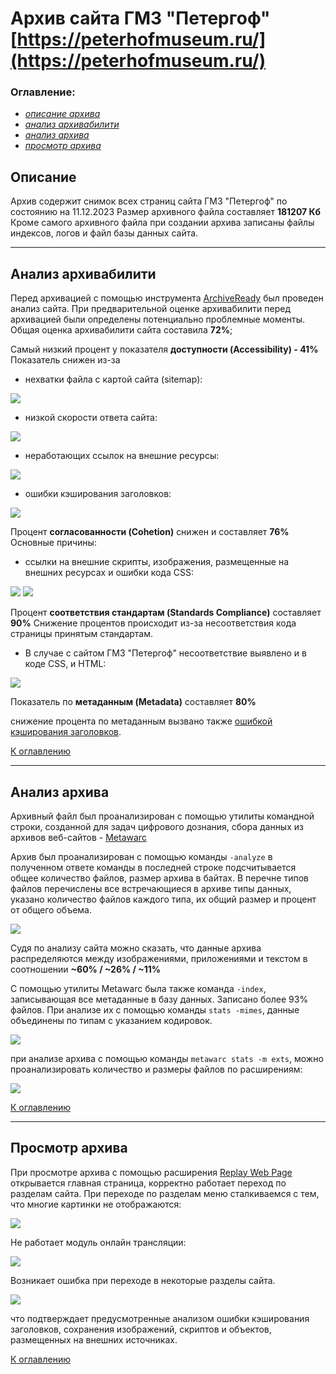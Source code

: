 # Архив сайта ГМЗ "Петергоф" [https://peterhofmuseum.ru/](https://peterhofmuseum.ru/)

### Оглавление:

- [*описание архива*](#описание) 
- [*анализ архивабилити*](#анализ-архивабилити) 
- [*анализ архива*](#анализ-архива)
- [*просмотр архива*](#просмотр-архива)

## Описание
Архив содержит снимок всех страниц сайта ГМЗ "Петергоф" по состоянию на 11.12.2023
Размер архивного файла составляет **181207 Кб**
Кроме самого архивного файла при создании архива записаны файлы индексов, логов и файл базы данных сайта.
___
## Анализ архивабилити
Перед архивацией с помощью инструмента [ArchiveReady](https://archiveready.com/) был проведен анализ сайта.
При предварительной оценке архивабилити перед архивацией были определены потенциально проблемные моменты. 
Общая оценка архивабилити сайта составила **72%**;

Cамый низкий процент у показателя **доступности (Accessibility) - 41%**
Показатель снижен из-за 
    
- нехватки файла с картой сайта (sitemap):

<img src="/peterhofmuseum.ru/images/ArchiveReady.com sitemap pspeterhofmuseum.ru.jpg"/>

- низкой скорости ответа сайта:

<img src="/peterhofmuseum.ru/images/ArchiveReady.com response peterhofmuseum.ru.jpg"/>

- неработающих ссылок на внешние ресурсы: 

<img src="/peterhofmuseum.ru/images/ArchiveReadyInvalidLinks.jpg"/>

- ошибки кэширования заголовков:

<img src="/peterhofmuseum.ru/images/ArchiveReadyCachingHeaders.jpg"/>

Процент **согласованности (Cohetion)** снижен и составляет **76%**
Основные причины:

- ссылки на внешние скрипты, изображения, размещенные на внешних ресурсах и ошибки кода CSS:

<img src="/peterhofmuseum.ru/images/ArchiveReady.com images peterhofmuseum.ru.jpg"/>

<img src="/peterhofmuseum.ru/images/ArchiveReady.comHTML+CSS2peterhofmuseum.ru.jpg"/>

Процент **соответствия стандартам (Standards Compliance)** составляет **90%**
Снижение процентов происходит из-за несоответствия кода страницы принятым стандартам. 
- В случае с сайтом ГМЗ "Петергоф" несоответствие выявлено и в коде CSS, и HTML:

<img src="/peterhofmuseum.ru/images/ArchiveReady.com HTML+CSS httpspeterhofmuseum.ru.jpg"/>

Показатель по **метаданным (Metadata)** составляет **80%**

снижение процента по метаданным вызвано 
также [ошибкой кэширования заголовков](<img%20src="/peterhofmuseum.ru/images/ArchiveReadyCachingHeaders.jpg"/>).

[К оглавлению](#оглавление)
___
## Анализ архива

Архивный файл был проанализирован с помощью утилиты командной строки, созданной 
для задач цифрового дознания, сбора данных из архивов веб-сайтов - [Metawarc](https://github.com/datacoon/metawarc)

Архив был проанализирован с помощью команды `-analyze`
в полученном ответе команды в последней строке подсчитывается общее количество файлов, 
размер архива в байтах. В перечне типов файлов перечислены все встречающиеся в архиве 
типы данных, указано количество файлов каждого типа, их общий размер и процент от общего объема.

<img src="/peterhofmuseum.ru/images/CWindowssystem32cmd.exe.jpg"/>

Судя по анализу сайта можно сказать, что данные архива распределяются между изображениями, 
приложениями и текстом в соотношении **~60% / ~26% / ~11%**

С помощью утилиты Metawarc была также команда `-index`, записывающая все метаданные в базу данных. 
Записано более 93% файлов.
При анализе их с помощью команды `stats -mimes`, данные объединены по типам с указанием кодировок.

<img src="/peterhofmuseum.ru/images/CWindowssystem32cmd.exeindex&amp;mimes.jpg"/>

при анализе архива с помощью команды `metawarc stats -m exts`, можно проанализировать количество и размеры файлов по расширениям:

<img src="/peterhofmuseum.ru/images/CWindowssystem32cmd.exe_stats.jpg"/>

[К оглавлению](#оглавление)
___
## Просмотр архива

При просмотре архива с помощью расширения [Replay Web Page](https://replayweb.page/) открывается главная страница, 
корректно работает переход по разделам сайта. При переходе по разделам меню сталкиваемся с тем, 
что многие картинки не отображаются:

<img src="/peterhofmuseum.ru/images/Archive objects.jpg"/>

Не работает модуль онлайн трансляции:

<img src="/peterhofmuseum.ru/images/Archive online_image.jpg"/>

Возникает ошибка при переходе в некоторые разделы сайта.

<img src="/peterhofmuseum.ru/images/Archive_plan.jpg"/>

что подтверждает предусмотренные анализом ошибки кэширования заголовков, сохранения изображений, 
скриптов и объектов, размещенных на внешних источниках.

[К оглавлению](#оглавление)
